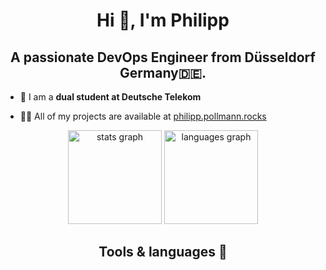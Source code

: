 <h1 align="center">Hi 👋, I'm Philipp</h1>
<h2 align="center">A passionate DevOps Engineer from Düsseldorf Germany🇩🇪.</h2>

- 🔭 I am a **dual student at Deutsche Telekom**

- 👨‍💻 All of my projects are available at [philipp.pollmann.rocks](philipp.pollmann.rocks)


<div align="center">
  <img src="https://github-readme-stats.vercel.app/api?username=philipppollmann&hide_title=false&hide_rank=false&show_icons=true&include_all_commits=true&count_private=true&disable_animations=false&theme=dracula&locale=en&hide_border=false&order=1" height="150" alt="stats graph"  />
  <img src="https://github-readme-stats.vercel.app/api/top-langs?username=philipppollmann&locale=en&hide_title=false&layout=compact&card_width=320&langs_count=5&theme=dracula&hide_border=false&order=2" height="150" alt="languages graph"  />
</div>


<h2 align="center">Tools & languages 🔧</h2>
